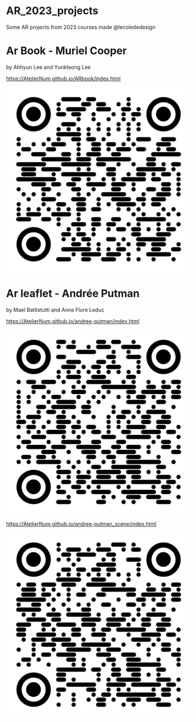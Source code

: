 # AR_2023_projects
Some AR projects from 2023 courses made @lecolededesign

# Ar Book - Muriel Cooper
by Ahhyun Lee and Yunkteong Lee

https://AtelierNum.github.io/ARbook/index.html

![](/qr-code_MurielCooper.png)


# Ar leaflet - Andrée Putman
by Mael Battistutti and Anne Flore Leduc

https://AtelierNum.github.io/andree-putman/index.html

![](/qr-code_AndreePutman.png)

https://AtelierNum.github.io/andree-putman_scene/index.html

![](/qr-code_AndreePutman_scene.png)